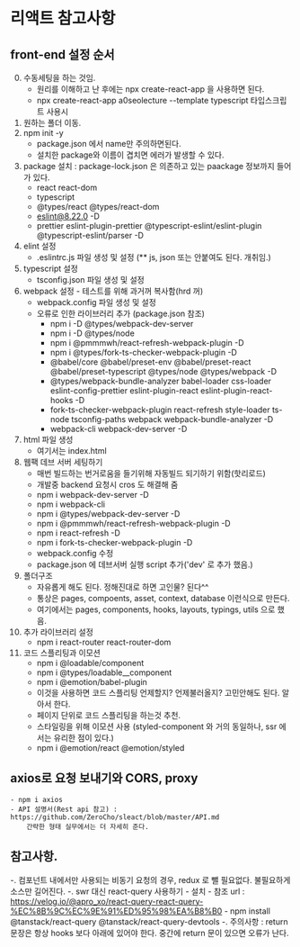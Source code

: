 # 리액트 참고사항

## front-end 설정 순서
0. 수동세팅을 하는 것임.
    - 원리를 이해하고 난 후에는 npx create-react-app 을 사용하면 된다.
    - npx create-react-app a0seolecture --template typescript 타입스크립트 사용시
1. 원하는 폴더 이동.
2. npm init -y
    - package.json 에서 name만 주의하면된다.
    - 설치한 package와 이름이 겹치면 에러가 발생할 수 있다.
3. package 설치 : package-lock.json 은 의존하고 있는 paackage 정보까지 들어가 있다.
   - react react-dom
   - typescript
   - @types/react @types/react-dom
   - eslint@8.22.0 -D
   - prettier eslint-plugin-prettier @typescript-eslint/eslint-plugin @typescript-eslint/parser -D
4. elint 설정
   - .eslintrc.js 파일 생성 및 설정 (** js, json 또는 안붙여도 된다. 개취임.)
5. typescript 설정
   - tsconfig.json 파일 생성 및 설정
6. webpack 설정 - 테스트를 위해 과거꺼 복사함(hrd 꺼)
   - webpack.config 파일 생성 및 설정
   - 오류로 인한 라이브러리 추가 (package.json 참조)
     - npm i -D @types/webpack-dev-server
     - npm i -D @types/node
     - npm i @pmmmwh/react-refresh-webpack-plugin -D
     - npm i @types/fork-ts-checker-webpack-plugin -D
     - @babel/core @babel/preset-env @babel/preset-react @babel/preset-typescript @types/node @types/webpack -D
     - @types/webpack-bundle-analyzer babel-loader css-loader eslint-config-prettier eslint-plugin-react eslint-plugin-react-hooks -D
     - fork-ts-checker-webpack-plugin react-refresh style-loader ts-node tsconfig-paths webpack webpack-bundle-analyzer -D
     - webpack-cli webpack-dev-server -D
7. html 파일 생성
    - 여기서는 index.html
8. 웹팩 데브 서버 세팅하기
    - 매번 빌드하는 번거로움을 들기위해 자동빌드 되기하기 위함(핫리로드)
    - 개발중 backend 요청시 cros 도 해결해 줌 
    - npm i webpack-dev-server -D
    - npm i webpack-cli
    - npm i @types/webpack-dev-server -D
    - npm i @pmmmwh/react-refresh-webpack-plugin -D
    - npm i react-refresh -D
    - npm i fork-ts-checker-webpack-plugin -D
    - webpack.config 수정
    - package.json 에 데브서버 실행 script 추가('dev' 로 추가 했음.)
9. 폴더구조
    - 자유롭게 해도 된다. 정해진대로 하면 고인물? 된다^^
    - 통상은 pages, compoents, asset, context, database 이런식으로 만든다.
    - 여기에서는 pages, components, hooks, layouts, typings, utils 으로 했음.
10. 추가 라이브러리 설정
    - npm i react-router react-router-dom
11. 코드 스플리팅과 이모션
    - npm i @loadable/component
    - npm i @types/loadable__component
    - npm i @emotion/babel-plugin
    - 이것을 사용하면 코드 스플리팅 언제할지? 언제불러올지? 고민안해도 된다. 알아서 한다.
    - 페이지 단위로 코드 스플리팅을 하는것 추천.
    - 스타일링을 위해 이모션 사용 (styled-component 와 거의 동일하나, ssr 에서는 유리한 점이 있다.)
    - npm i @emotion/react @emotion/styled

## axios로 요청 보내기와 CORS, proxy
    - npm i axios
    - API 설명서(Rest api 참고) : https://github.com/ZeroCho/sleact/blob/master/API.md
        간략한 형태 실무에서는 더 자세히 준다.

## 참고사항.
-. 컴포넌트 내에서만 사용되는 비동기 요청의 경우, redux 로 뺄 필요없다. 불필요하게 소스만 길어진다.
-. swr 대신 react-query 사용하기
    - 설치 
        - 참조 url : https://velog.io/@apro_xo/react-query-react-query-%EC%8B%9C%EC%9E%91%ED%95%98%EA%B8%B0
        - npm install @tanstack/react-query @tanstack/react-query-devtools
-. 주의사항 : return 문장은 항상 hooks 보다 아래에 있어야 한다. 중간에 return 문이 있으면 오류가 난다.
